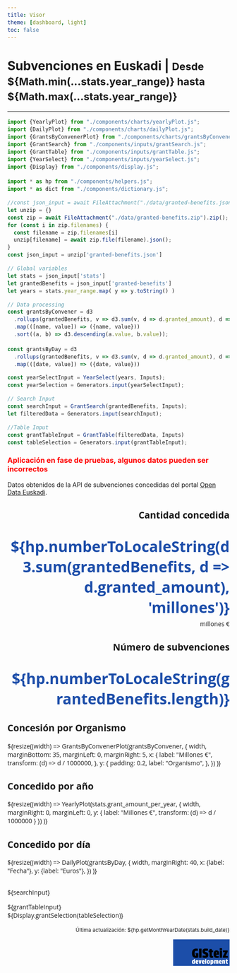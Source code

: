 ```yaml
---
title: Visor
theme: [dashboard, light]
toc: false
---
```


<div class="row">
  <div class="grid grid-cols-1">
    <h1 style="max-width: 840px">Subvenciones en Euskadi | <small> Desde ${Math.min(...stats.year_range)} hasta ${Math.max(...stats.year_range)}</small></h1>
  </div>
</div>

___

```js
import {YearlyPlot} from "./components/charts/yearlyPlot.js";
import {DailyPlot} from "./components/charts/dailyPlot.js";
import {GrantsByConvenerPlot} from "./components/charts/grantsByConvenerPlot.js";
import {GrantSearch} from "./components/inputs/grantSearch.js";
import {GrantTable} from "./components/inputs/grantTable.js";
import {YearSelect} from "./components/inputs/yearSelect.js";
import {Display} from "./components/display.js";

import * as hp from "./components/helpers.js";
import * as dict from "./components/dictionary.js";
```

```js
//const json_input = await FileAttachment("./data/granted-benefits.json").json();
let unzip = {}
const zip = await FileAttachment("./data/granted-benefits.zip").zip();
for (const i in zip.filenames) {
  const filename = zip.filenames[i]
  unzip[filename] = await zip.file(filename).json();
}
const json_input = unzip['granted-benefits.json']
```

```js
// Global variables
let stats = json_input['stats']
let grantedBenefits = json_input['granted-benefits']
let years = stats.year_range.map( y => y.toString() ) 
```

```js
// Data processing
const grantsByConvener = d3
  .rollups(grantedBenefits, v => d3.sum(v, d => d.granted_amount), d => d.convener_name)
  .map(([name, value]) => ({name, value}))
  .sort((a, b) => d3.descending(a.value, b.value));

const grantsByDay = d3
  .rollups(grantedBenefits, v => d3.sum(v, d => d.granted_amount), d => new Date(d.granted_date))
  .map(([date, value]) => ({date, value}))
```

```js
const yearSelectInput = YearSelect(years, Inputs);
const yearSelection = Generators.input(yearSelectInput);
```

```js
// Search Input
const searchInput = GrantSearch(grantedBenefits, Inputs);
let filteredData = Generators.input(searchInput);
```

```js
//Table Input
const grantTableInput = GrantTable(filteredData, Inputs)
const tableSelection = Generators.input(grantTableInput);
```

<style type="text/css">

#observablehq-footer {
  font-family: "Open Sans", Arial, sans-serif;
}

.card {
  font-family: "Open Sans", Arial, sans-serif;
}

.indicator-number {
  color: #1c4da9;
  font-weight: bold;
  font-size: 2.4em;
}

</style>

<div class="row indicators">
  <div class="grid grid-cols-4">
    <div class="grid-colspan-2" style="grid-auto-rows: auto;">
      <h3 style="color: red">Aplicación en fase de pruebas, algunos datos pueden ser incorrectos</h3> 
      Datos obtenidos de la API de subvenciones concedidas del portal <a href="https://opendata.euskadi.eus/api-granted-benefits/?api=granted-benefit/">Open Data Euskadi</a>.
    </div>
    <div class="card" style="text-align: right;">
      <h2>Cantidad concedida</h2>
      <p class="indicator-number" style="margin-bottom: 10px; margin-bottom: 0px;">
        ${hp.numberToLocaleString(d3.sum(grantedBenefits, d => d.granted_amount), 'millones')}
      </p>
      <p class="muted" style="margin-top: 5px;">millones €</p>
    </div>
    <div class="card" style="text-align: right;">
      <h2>Número de subvenciones</h2>
      <p class="indicator-number" style="margin-bottom: 10px; margin-bottom: 0px;">
        ${hp.numberToLocaleString(grantedBenefits.length)}
      </p>
    </div>
  </div>
</div>

<div class="row charts">
  <div class="grid grid-cols-4">
    <div class="card" style="overflow: auto;">
      <h2>Concesión por Organismo</h2>
      ${resize((width) =>
        GrantsByConvenerPlot(grantsByConvener, {
          width,
          marginBottom: 35,
          marginLeft: 0,
          marginRight: 5,
          x: {
            label: "Millones €",
            transform: (d) => d / 1000000,
          },
          y: {
            padding: 0.2,
            label: "Organismo",
          },
        })
      )}
    </div>
    <div class="card">
      <h2>Concedido por año</h2>
      ${resize((width) =>
        YearlyPlot(stats.grant_amount_per_year, {
          width,
          marginRight: 0,
          marginLeft: 0,
          y: {
            label: "Millones €",
            transform: (d) => d / 1000000
          }
        })
      )}
    </div>
    <div class="card grid-colspan-2">
      <h2>Concedido por día</h2>
      ${resize((width) =>
        DailyPlot(grantsByDay, {
          width,
          marginRight: 40,
          x: {label: "Fecha"},
          y: {label: "Euros"},
        })
      )}
    </div>
  </div>
</div>

<div class="grid grid-cols-4" style="margin-top: 30px;">
  <div class="card grid-colspan-3">
    <p>${searchInput}</p>
    <div>${grantTableInput}</div>
  </div>

  <div class="card grid-cols-1" style="grid-auto-rows: auto;">${Display.grantSelection(tableSelection)}</div>

</div>

<div class="grid grid-cols-1" style="grid-auto-rows: auto;">
    <row>
      <div style="float: right; text-align: right">
        <p><small>Última actualización: ${hp.getMonthYearDate(stats.build_date)}</small></p>
        <span><img src='assets/images/logo_gisteiz.svg' height='60px'/></span>
      </div>
    </row>
</div>

